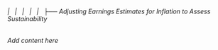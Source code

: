 ###### |   |   |   |   |   ├── Adjusting Earnings Estimates for Inflation to Assess Sustainability

*Add content here*